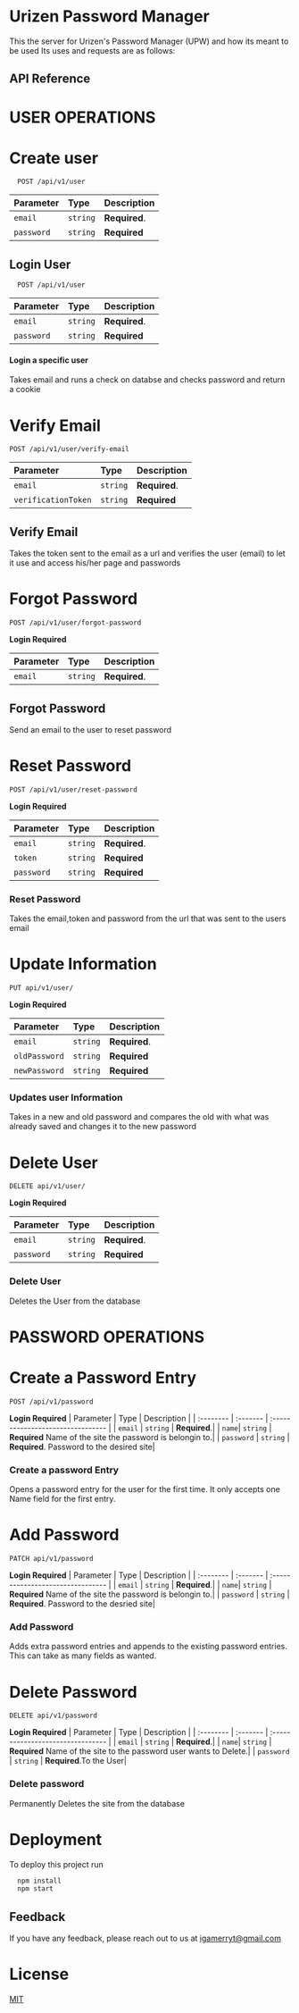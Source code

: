 
# Urizen Password Manager


This the server for Urizen's Password Manager (UPW) and how its meant to be used
 Its uses and requests are as follows:

## API Reference

# USER OPERATIONS

# Create user

```http
  POST /api/v1/user 
```
| Parameter | Type     | Description                |
| :-------- | :------- | :------------------------- |
| `email` | `string` | **Required**.  |
|  `password` | `string`| **Required**|




## Login User

```http
  POST /api/v1/user
```

| Parameter | Type     | Description                       |
| :-------- | :------- | :-------------------------------- |
| `email`      | `string` | **Required**.|
| `password` | `string` | **Required**|

#### Login a specific user

Takes email and runs a check on databse and checks password and return a cookie

# Verify Email

```http
POST /api/v1/user/verify-email
```
| Parameter | Type     | Description                       |
| :-------- | :------- | :-------------------------------- |
| `email`      | `string` | **Required**.|
| `verificationToken` | `string` | **Required**|

## Verify Email
Takes the token sent to the email as a url and verifies the user (email) to let it use and access his/her page and passwords



# Forgot Password
```http
POST /api/v1/user/forgot-password
```
**Login Required**

| Parameter | Type     | Description                       |
| :-------- | :------- | :-------------------------------- |
| `email`      | `string` | **Required**.|

## Forgot Password
Send an email to the user to reset password


# Reset Password
```http
POST /api/v1/user/reset-password
```
**Login Required**

| Parameter | Type     | Description                       |
| :-------- | :------- | :-------------------------------- |
| `email`   | `string` | **Required**.|
| `token`  | `string` | **Required**|
| `password`  | `string` | **Required**|

### Reset Password
Takes the email,token and password from the url that was sent to the users email



# Update Information
```http
PUT api/v1/user/
```
**Login Required**

| Parameter | Type     | Description                       |
| :-------- | :------- | :-------------------------------- |
| `email`      | `string` | **Required**.|
| `oldPassword` | `string` | **Required**|
| `newPassword` | `string` | **Required**|

### Updates user Information
Takes in a new and old password and compares the old with what was already saved and changes it to the new password


# Delete User
```http
DELETE api/v1/user/
```
**Login Required**

| Parameter | Type     | Description                       |
| :-------- | :------- | :-------------------------------- |
| `email`      | `string` | **Required**.|
| `password` | `string` | **Required**|


### Delete User 
Deletes the User from the database





# PASSWORD OPERATIONS


# Create a Password Entry
```http
POST /api/v1/password
```
**Login Required**
| Parameter | Type     | Description                       |
| :-------- | :------- | :-------------------------------- |
| `email`      | `string` | **Required**.|
| `name`|  `string` | **Required** Name of the site the password is belongin to.|
| `password`      | `string` | **Required**. Password to the desired site|


### Create a password Entry
Opens a password entry for the user for the first time. It only accepts one Name field for the first entry.


# Add Password
```http
PATCH api/v1/password
```
**Login Required**
| Parameter | Type     | Description                       |
| :-------- | :------- | :-------------------------------- |
| `email`      | `string` | **Required**.|
| `name`|  `string` | **Required** Name of the site the password is belongin to.|
| `password`      | `string` | **Required**. Password to the desried site|

### Add Password
Adds extra password entries and appends to the existing password entries. This can take as many fields as wanted.


# Delete Password
```http
DELETE api/v1/password
```
**Login Required**
| Parameter | Type     | Description                       |
| :-------- | :------- | :-------------------------------- |
| `email`      | `string` | **Required**.|
| `name`|  `string` | **Required** Name of the site to the password user wants to Delete.|
| `password`      | `string` | **Required**.To the User|

### Delete password
Permanently Deletes the site from the database


# Deployment

To deploy this project run

```bash
  npm install
  npm start
```


## Feedback

If you have any feedback, please reach out to us at igamerryt@gmail.com


# License

[MIT](https://github.com/git/git-scm.com/blob/main/MIT-LICENSE.txt)

